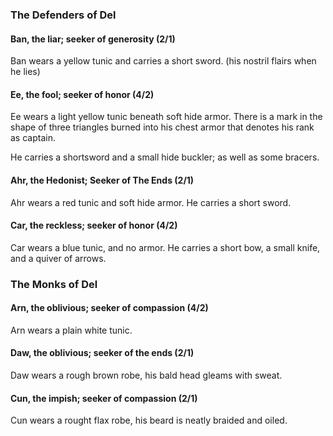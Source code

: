
### The Defenders of Del

#### Ban, the liar; seeker of generosity (2/1)
Ban wears a yellow tunic and carries a short sword. 
(his nostril flairs when he lies)

#### Ee, the fool; seeker of honor (4/2)
Ee wears a light yellow tunic beneath soft hide armor. There is a mark in the
shape of three triangles burned into his chest armor that denotes his rank as
captain.

He carries a shortsword and a small hide buckler; as well as some bracers.

#### Ahr, the Hedonist; Seeker of The Ends (2/1)

Ahr wears a red tunic and soft hide armor. He carries a short sword.

#### Car, the reckless; seeker of honor (4/2)
Car wears a blue tunic, and no armor. He carries a short bow, a small knife, and
a quiver of arrows.

### The Monks of Del

#### Arn, the oblivious; seeker of compassion (4/2)
Arn wears a plain white tunic.

#### Daw, the oblivious; seeker of the ends (2/1)
Daw wears a rough brown robe, his bald head gleams with sweat.

#### Cun, the impish; seeker of compassion (2/1)
Cun wears a rought flax robe, his beard is neatly braided and oiled.

